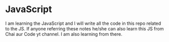 # JavaScript
I am learning the JavaScript and I will write all the code in this repo related to the JS.
If anyone referring these notes he/she can also learn this JS from Chai aur Code yt channel. 
I am also learning from there.
